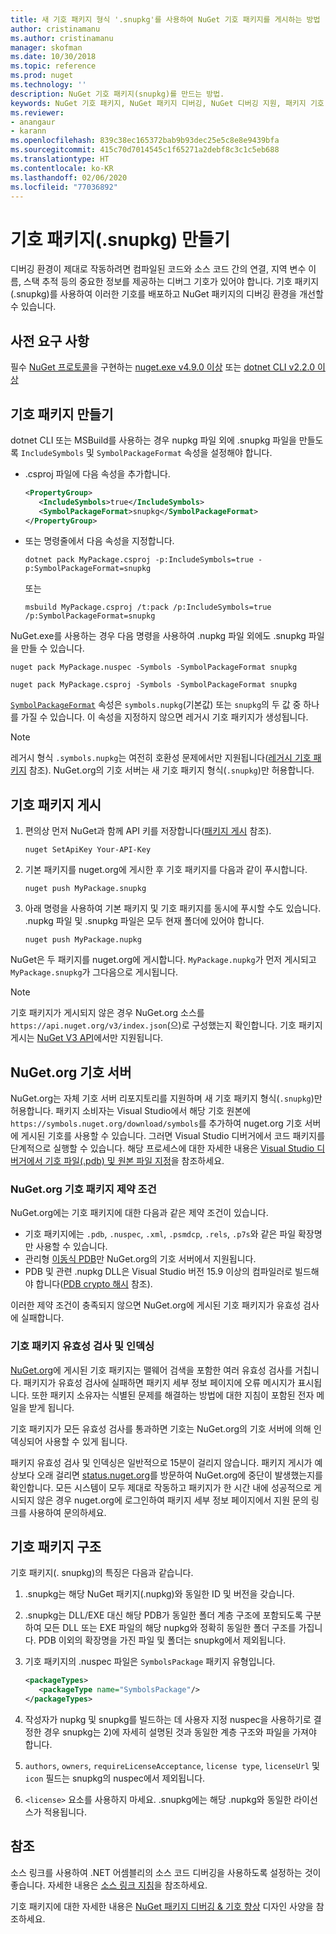 ```yaml
---
title: 새 기호 패키지 형식 '.snupkg'를 사용하여 NuGet 기호 패키지를 게시하는 방법 | Microsoft Docs
author: cristinamanu
ms.author: cristinamanu
manager: skofman
ms.date: 10/30/2018
ms.topic: reference
ms.prod: nuget
ms.technology: ''
description: NuGet 기호 패키지(snupkg)를 만드는 방법.
keywords: NuGet 기호 패키지, NuGet 패키지 디버깅, NuGet 디버깅 지원, 패키지 기호, 기호 패키지 규칙
ms.reviewer:
- anangaur
- karann
ms.openlocfilehash: 839c38ec165372bab9b93dec25e5c8e8e9439bfa
ms.sourcegitcommit: 415c70d7014545c1f65271a2debf8c3c1c5eb688
ms.translationtype: HT
ms.contentlocale: ko-KR
ms.lasthandoff: 02/06/2020
ms.locfileid: "77036892"
---
```

# <a name="creating-symbol-packages-snupkg"></a>기호 패키지(.snupkg) 만들기

디버깅 환경이 제대로 작동하려면 컴파일된 코드와 소스 코드 간의 연결, 지역 변수 이름, 스택 추적 등의 중요한 정보를 제공하는 디버그 기호가 있어야 합니다. 기호 패키지(.snupkg)를 사용하여 이러한 기호를 배포하고 NuGet 패키지의 디버깅 환경을 개선할 수 있습니다.

## <a name="prerequisites"></a>사전 요구 사항

필수 [NuGet 프로토콜](../api/nuget-protocols.md)을 구현하는 [nuget.exe v4.9.0 이상](https://www.nuget.org/downloads) 또는 [dotnet CLI v2.2.0 이상](https://www.microsoft.com/net/download/dotnet-core/2.2)

## <a name="creating-a-symbol-package"></a>기호 패키지 만들기

dotnet CLI 또는 MSBuild를 사용하는 경우 nupkg 파일 외에 .snupkg 파일을 만들도록 `IncludeSymbols` 및 `SymbolPackageFormat` 속성을 설정해야 합니다.

* .csproj 파일에 다음 속성을 추가합니다.

   ```xml
   <PropertyGroup>
      <IncludeSymbols>true</IncludeSymbols>
      <SymbolPackageFormat>snupkg</SymbolPackageFormat>
   </PropertyGroup>
   ```

* 또는 명령줄에서 다음 속성을 지정합니다.

     ```dotnetcli
     dotnet pack MyPackage.csproj -p:IncludeSymbols=true -p:SymbolPackageFormat=snupkg
     ```

  또는

  ```cli
  msbuild MyPackage.csproj /t:pack /p:IncludeSymbols=true /p:SymbolPackageFormat=snupkg
  ```

NuGet.exe를 사용하는 경우 다음 명령을 사용하여 .nupkg 파일 외에도 .snupkg 파일을 만들 수 있습니다.

```cli
nuget pack MyPackage.nuspec -Symbols -SymbolPackageFormat snupkg

nuget pack MyPackage.csproj -Symbols -SymbolPackageFormat snupkg
```

[`SymbolPackageFormat`](/dotnet/core/tools/csproj#symbolpackageformat) 속성은 `symbols.nupkg`(기본값) 또는 `snupkg`의 두 값 중 하나를 가질 수 있습니다. 이 속성을 지정하지 않으면 레거시 기호 패키지가 생성됩니다.

> [!Note]
> 레거시 형식 `.symbols.nupkg`는 여전히 호환성 문제에서만 지원됩니다([레거시 기호 패키지](Symbol-Packages.md) 참조). NuGet.org의 기호 서버는 새 기호 패키지 형식(`.snupkg`)만 허용합니다.

## <a name="publishing-a-symbol-package"></a>기호 패키지 게시

1. 편의상 먼저 NuGet과 함께 API 키를 저장합니다([패키지 게시](../nuget-org/publish-a-package.md) 참조).

    ```cli
    nuget SetApiKey Your-API-Key
    ```

1. 기본 패키지를 nuget.org에 게시한 후 기호 패키지를 다음과 같이 푸시합니다.

    ```cli
    nuget push MyPackage.snupkg
    ```

1. 아래 명령을 사용하여 기본 패키지 및 기호 패키지를 동시에 푸시할 수도 있습니다. .nupkg 파일 및 .snupkg 파일은 모두 현재 폴더에 있어야 합니다.

    ```cli
    nuget push MyPackage.nupkg
    ```

NuGet은 두 패키지를 nuget.org에 게시합니다. `MyPackage.nupkg`가 먼저 게시되고 `MyPackage.snupkg`가 그다음으로 게시됩니다.

> [!Note]
> 기호 패키지가 게시되지 않은 경우 NuGet.org 소스를 `https://api.nuget.org/v3/index.json`(으)로 구성했는지 확인합니다. 기호 패키지 게시는 [NuGet V3 API](../api/overview.md#versioning)에서만 지원됩니다.

## <a name="nugetorg-symbol-server"></a>NuGet.org 기호 서버

NuGet.org는 자체 기호 서버 리포지토리를 지원하며 새 기호 패키지 형식(`.snupkg`)만 허용합니다. 패키지 소비자는 Visual Studio에서 해당 기호 원본에 `https://symbols.nuget.org/download/symbols`를 추가하여 nuget.org 기호 서버에 게시된 기호를 사용할 수 있습니다. 그러면 Visual Studio 디버거에서 코드 패키지를 단계적으로 실행할 수 있습니다. 해당 프로세스에 대한 자세한 내용은 [Visual Studio 디버거에서 기호 파일(.pdb) 및 원본 파일 지정](/visualstudio/debugger/specify-symbol-dot-pdb-and-source-files-in-the-visual-studio-debugger)을 참조하세요.

### <a name="nugetorg-symbol-package-constraints"></a>NuGet.org 기호 패키지 제약 조건

NuGet.org에는 기호 패키지에 대한 다음과 같은 제약 조건이 있습니다.

- 기호 패키지에는 `.pdb`, `.nuspec`, `.xml`, `.psmdcp`, `.rels`, `.p7s`와 같은 파일 확장명만 사용할 수 있습니다.
- 관리형 [이동식 PDB](https://github.com/dotnet/corefx/blob/master/src/System.Reflection.Metadata/specs/PortablePdb-Metadata.md)만 NuGet.org의 기호 서버에서 지원됩니다.
- PDB 및 관련 .nupkg DLL은 Visual Studio 버전 15.9 이상의 컴파일러로 빌드해야 합니다([PDB crypto 해시](https://github.com/dotnet/roslyn/issues/24429) 참조).

이러한 제약 조건이 충족되지 않으면 NuGet.org에 게시된 기호 패키지가 유효성 검사에 실패합니다. 

### <a name="symbol-package-validation-and-indexing"></a>기호 패키지 유효성 검사 및 인덱싱

[NuGet.org](https://www.nuget.org/)에 게시된 기호 패키지는 맬웨어 검색을 포함한 여러 유효성 검사를 거칩니다. 패키지가 유효성 검사에 실패하면 패키지 세부 정보 페이지에 오류 메시지가 표시됩니다. 또한 패키지 소유자는 식별된 문제를 해결하는 방법에 대한 지침이 포함된 전자 메일을 받게 됩니다.

기호 패키지가 모든 유효성 검사를 통과하면 기호는 NuGet.org의 기호 서버에 의해 인덱싱되어 사용할 수 있게 됩니다.

패키지 유효성 검사 및 인덱싱은 일반적으로 15분이 걸리지 않습니다. 패키지 게시가 예상보다 오래 걸리면 [status.nuget.org](https://status.nuget.org/)를 방문하여 NuGet.org에 중단이 발생했는지를 확인합니다. 모든 시스템이 모두 제대로 작동하고 패키지가 한 시간 내에 성공적으로 게시되지 않은 경우 nuget.org에 로그인하여 패키지 세부 정보 페이지에서 지원 문의 링크를 사용하여 문의하세요.

## <a name="symbol-package-structure"></a>기호 패키지 구조

기호 패키지(. snupkg)의 특징은 다음과 같습니다.

1) .snupkg는 해당 NuGet 패키지(.nupkg)와 동일한 ID 및 버전을 갖습니다.
2) .snupkg는 DLL/EXE 대신 해당 PDB가 동일한 폴더 계층 구조에 포함되도록 구분하여 모든 DLL 또는 EXE 파일의 해당 nupkg와 정확히 동일한 폴더 구조를 가집니다. PDB 이외의 확장명을 가진 파일 및 폴더는 snupkg에서 제외됩니다.
3) 기호 패키지의 .nuspec 파일은 `SymbolsPackage` 패키지 유형입니다.

   ```xml
   <packageTypes>
      <packageType name="SymbolsPackage"/>
   </packageTypes>
   ```

4) 작성자가 nupkg 및 snupkg를 빌드하는 데 사용자 지정 nuspec을 사용하기로 결정한 경우 snupkg는 2)에 자세히 설명된 것과 동일한 계층 구조와 파일을 가져야 합니다.
5) ```authors```, ```owners```, ```requireLicenseAcceptance```, ```license type```, ```licenseUrl``` 및 ```icon``` 필드는 snupkg의 nuspec에서 제외됩니다.
6) ```<license>``` 요소를 사용하지 마세요. .snupkg에는 해당 .nupkg와 동일한 라이선스가 적용됩니다.

## <a name="see-also"></a>참조

소스 링크를 사용하여 .NET 어셈블리의 소스 코드 디버깅을 사용하도록 설정하는 것이 좋습니다. 자세한 내용은 [소스 링크 지침](/dotnet/standard/library-guidance/sourcelink)을 참조하세요.

기호 패키지에 대한 자세한 내용은 [NuGet 패키지 디버깅 & 기호 향상](https://github.com/NuGet/Home/wiki/NuGet-Package-Debugging-&-Symbols-Improvements) 디자인 사양을 참조하세요.

